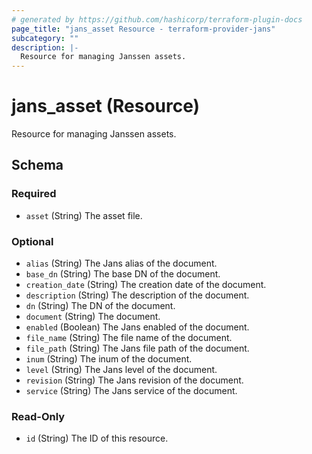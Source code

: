 ```yaml
---
# generated by https://github.com/hashicorp/terraform-plugin-docs
page_title: "jans_asset Resource - terraform-provider-jans"
subcategory: ""
description: |-
  Resource for managing Janssen assets.
---
```


# jans_asset (Resource)

Resource for managing Janssen assets.



<!-- schema generated by tfplugindocs -->
## Schema

### Required

- `asset` (String) The asset file.

### Optional

- `alias` (String) The Jans alias of the document.
- `base_dn` (String) The base DN of the document.
- `creation_date` (String) The creation date of the document.
- `description` (String) The description of the document.
- `dn` (String) The DN of the document.
- `document` (String) The document.
- `enabled` (Boolean) The Jans enabled of the document.
- `file_name` (String) The file name of the document.
- `file_path` (String) The Jans file path of the document.
- `inum` (String) The inum of the document.
- `level` (String) The Jans level of the document.
- `revision` (String) The Jans revision of the document.
- `service` (String) The Jans service of the document.

### Read-Only

- `id` (String) The ID of this resource.
